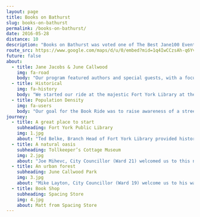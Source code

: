 ```yaml
---
layout: page
title: Books on Bathurst
slug: books-on-bathurst
permalink: /books-on-bathurst/
date: 2016-05-28
distance: 10
description: "Books on Bathurst was voted one of The Best Jane100 Events in Toronto by NOW MAGAZINE and one of The top 12 events for Toronto Bike Month in 2016 by blogTO."
route_src: https://www.google.com/maps/d/u/0/embed?mid=1q4IwCCzsAh-q6YvHmMVYgEjolqY
future: false
about:
  - title: Jane Jacobs & June Callwood
    img: fa-road
    body: "Our program featured authors and special guests, with a focus on celebrating authors and activists Jane Jacobs and June Callwood in what would have been the year of Jane’s 100th birthday. We rode near Jane’s home in the Annex, and ended the ride at June Callwood Park near the base of Bathurst."
  - title: Historical
    img: fa-history
    body: "We started our ride at the majestic Fort York Library at the base of Bathurst Street. The library was celebrating its two-year anniversary, and was built to serve the residents flocking to this part of town with its new condo developments. The library also honours the past in its design, incorporating elements that speak to the historical, geographic, and literary landscape. We then rode north to the historic Tollkeeper’s Cottage at Bathurst and Davenport, which once marked the shoreline of Lake Iroquois and was a key trail for First Nations for centuries."
  - title: Population Density
    img: fa-users
    body: "Our goal for the Book Ride was to raise awareness of a street in the city that is seeing increased density from the south with the Fort York condominiums and redevelopments along Bathurst. This much-used north–south corridor requires improved bike infrastructure. Our trip was to illustrate that a street with libraries, schools, daycares, residences and businesses requires a complete street focus."
journey:
  - title: A great place to start
    subheading: Fort York Public Library
    img: 1.jpg
    about: "Ted Belke, Branch Head of Fort York Library provided history & architectural background; Joe Cressy, City Councillor (Ward 20) spoke of the increasing density in this small area; Grace O’Connell, author of Magnified World entertained with her chapter on cycling & Tanis Rideout, author of Above All Things & Poet Laureate Lake Ontario 2006, read a poem from her Arguments with the Lake published by Wolsak & Wynn Publishers."
  - title: A natural oasis
    subheading: Tollkeeper’s Cottage Museum
    img: 2.jpg
    about: "Joe Mihevc, City Councillor (Ward 21) welcomed us to this neighbourhood; the Manager of the Tollkeeper’s Cottage shared some history & staff provided lemonade & cookies as it was a very hot day; Denise Pinto, executive director of Jane’s Walk spoke about Jane Jacob's legacy & John Lorinc (editor) & Fatima Syed (contributor), Subdivided: City-Building in an Age of HyperDiversity discussed the diversity of Toronto."
  - title: An urban forest
    subheading: June Callwood Park
    img: 3.jpg
    about: "Mike Layton, City Councillor (Ward 19) welcome us to his ward; Jacquelyn Gulati, Manager, Cycling Infrastructure & Programs,Transportation Services at City of Toronto updated us on the 10 year cycling plan for Toronto; S. Bear Bergman, author of Blood, Marriage, Wine and Glitter entertained us with his children's book M is for Moustache; and we discovered that Anne Michaels, Toronto Poet Laureate and author of Fugitive Pieces was a close friend of June Callwood. A perfect ending to the afternoon."
  - title: Book Shop
    subheading: Spacing Store
    img: 4.jpg
    about: Matt from Spacing Store
---
```

